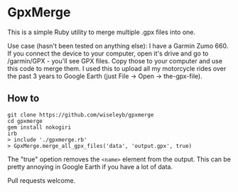 # GpxMerge

This is a simple Ruby utility to merge multiple .gpx files into one. 

Use case (hasn't been tested on anything else): I have a Garmin Zumo 660. If you connect the device to your computer, open it's drive and go to /garmin/GPX - you'll see GPX files. Copy those to your computer and use this code to merge them. I used this to upload all my motorcycle rides over the past 3 years to Google Earth (just File -> Open -> the-gpx-file).

## How to

	git clone https://github.com/wiseleyb/gpxmerge
	cd gpxmerge
	gem install nokogiri
	irb
	> include './gpxmerge.rb'
	> GpxMerge.merge_all_gpx_files('data', 'output.gpx', true)

The "true" opetion removes the `<name>` element from the output. This can be pretty annoying in Google Earth if you have a lot of data.

Pull requests welcome.